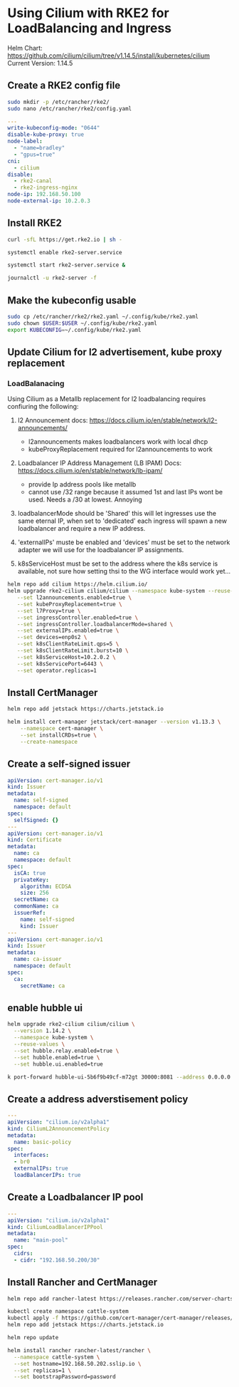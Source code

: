 # Using Cilium with RKE2 for LoadBalancing and Ingress

Helm Chart: https://github.com/cilium/cilium/tree/v1.14.5/install/kubernetes/cilium
Current Version: 1.14.5

## Create a RKE2 config file

```bash
sudo mkdir -p /etc/rancher/rke2/
sudo nano /etc/rancher/rke2/config.yaml
```

```yaml
---
write-kubeconfig-mode: "0644"
disable-kube-proxy: true
node-label:
  - "name=bradley"
  - "gpus=true"
cni:
  - cilium
disable:
  - rke2-canal
  - rke2-ingress-nginx
node-ip: 192.168.50.100
node-external-ip: 10.2.0.3
```

## Install RKE2

```bash
curl -sfL https://get.rke2.io | sh -

systemctl enable rke2-server.service

systemctl start rke2-server.service &

journalctl -u rke2-server -f
```

## Make the kubeconfig usable

```bash
sudo cp /etc/rancher/rke2/rke2.yaml ~/.config/kube/rke2.yaml
sudo chown $USER:$USER ~/.config/kube/rke2.yaml
export KUBECONFIG=~/.config/kube/rke2.yaml
```

## Update Cilium for l2 advertisement, kube proxy replacement

### LoadBalanacing

Using Cilium as a Metallb replacement for l2 loadbalancing requires confiuring the following:

1. l2 Announcement docs: https://docs.cilium.io/en/stable/network/l2-announcements/
  
    - l2announcements makes loadbalancers work with local dhcp
    - kubeProxyReplacement required for l2announcements to work

2. Loadbalancer IP Address Management (LB IPAM) Docs: https://docs.cilium.io/en/stable/network/lb-ipam/
  
    - provide Ip address pools like metallb
    - cannot use /32 range because it assumed 1st and last IPs wont be used. Needs a /30 at lowest. Annoying

3. loadbalancerMode should be 'Shared' this will let ingresses use the same eternal IP, when set to 'dedicated' each ingress will spawn a new loadbalancer and require a new IP address.

4. 'externalIPs' muste be enabled and 'devices' must be set to the network adapter we will use for the loadbalancer IP assignments.

5. k8sServiceHost must be set to the address where the k8s service is available, not sure how setting thsi to the WG interface would work yet...
    
```bash
helm repo add cilium https://helm.cilium.io/
helm upgrade rke2-cilium cilium/cilium --namespace kube-system --reuse-values \
   --set l2announcements.enabled=true \
   --set kubeProxyReplacement=true \
   --set l7Proxy=true \
   --set ingressController.enabled=true \
   --set ingressController.loadbalancerMode=shared \
   --set externalIPs.enabled=true \
   --set devices=enp0s2 \
   --set k8sClientRateLimit.qps=5 \
   --set k8sClientRateLimit.burst=10 \
   --set k8sServiceHost=10.2.0.2 \
   --set k8sServicePort=6443 \
   --set operator.replicas=1
```

## Install CertManager

```bash
helm repo add jetstack https://charts.jetstack.io

helm install cert-manager jetstack/cert-manager --version v1.13.3 \
    --namespace cert-manager \
    --set installCRDs=true \
    --create-namespace
```

## Create a self-signed issuer

```yaml
apiVersion: cert-manager.io/v1
kind: Issuer
metadata:
  name: self-signed
  namespace: default
spec:
  selfSigned: {}
---
apiVersion: cert-manager.io/v1
kind: Certificate
metadata:
  name: ca
  namespace: default
spec:
  isCA: true
  privateKey:
    algorithm: ECDSA
    size: 256
  secretName: ca
  commonName: ca
  issuerRef:
    name: self-signed
    kind: Issuer
---
apiVersion: cert-manager.io/v1
kind: Issuer
metadata:
  name: ca-issuer
  namespace: default
spec:
  ca:
    secretName: ca
```

## enable hubble ui

```bash
helm upgrade rke2-cilium cilium/cilium \
  --version 1.14.2 \
  --namespace kube-system \
  --reuse-values \
  --set hubble.relay.enabled=true \
  --set hubble.enabled=true \
  --set hubble.ui.enabled=true

k port-forward hubble-ui-5b6f9b49cf-m72gt 30000:8081 --address 0.0.0.0
```

## Create a address adverstisement policy

```yaml
---
apiVersion: "cilium.io/v2alpha1"
kind: CiliumL2AnnouncementPolicy
metadata:
  name: basic-policy
spec:
  interfaces:
  - br0
  externalIPs: true
  loadBalancerIPs: true
```

## Create a Loadbalancer IP pool

```yaml
---
apiVersion: "cilium.io/v2alpha1"
kind: CiliumLoadBalancerIPPool
metadata:
  name: "main-pool"
spec:
  cidrs:
  - cidr: "192.168.50.200/30"
```

## Install Rancher and CertManager

```bash
helm repo add rancher-latest https://releases.rancher.com/server-charts/latest

kubectl create namespace cattle-system
kubectl apply -f https://github.com/cert-manager/cert-manager/releases/download/v1.13.3/cert-manager.crds.yaml
helm repo add jetstack https://charts.jetstack.io

helm repo update

helm install rancher rancher-latest/rancher \
  --namespace cattle-system \
  --set hostname=192.168.50.202.sslip.io \
  --set replicas=1 \
  --set bootstrapPassword=password
```
